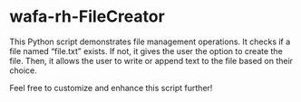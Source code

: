 # wafa-rh-FileCreator
  This Python script demonstrates file management operations. It checks if a file named “file.txt” exists. If not, it gives the user the option to create the file. Then, it allows the user to write or append text to the file based on their choice.

  Feel free to customize and enhance this script further!
